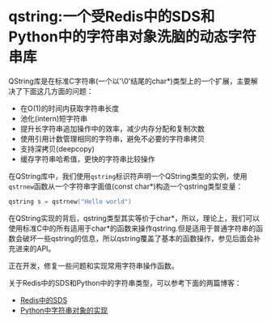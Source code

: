 qstring:一个受Redis中的SDS和Python中的字符串对象洗脑的动态字符串库
=======

QString库是在标准C字符串(一个以'\0'结尾的char*)类型上的一个扩展，主要解决了下面这几方面的问题：

* 在O(1)的时间内获取字符串长度
* 池化(intern)短字符串
* 提升长字符串追加操作中的效率，减少内存分配和复制次数
* 使用引用计数管理相同的字符串，避免不必要的字符串拷贝
* 支持深拷贝(deepcopy)
* 缓存字符串哈希值，更快的字符串比较操作

在QString库中，我们使用```qstring```标识符声明一个QString类型的实例，使用```qstrnew```函数从一个字符串字面值(const char*)构造一个qstring类型变量：

``` c
qstring s = qstrnew("Hello world")
```

在QString实现的背后，qstring类型其实等价于char*，所以，理论上，我们可以使用标准C中的所有适用于char*的函数来操作qstring.但是适用于普通字符串的函数会破坏一些qstring的信息，所以qstring覆盖了基本的函数操作，参见后面会补充进来的API。

正在开发，修复一些问题和实现常用字符串操作函数。

关于Redis中的SDS和Python中的字符串类型，可以参考下面的两篇博客：

* [Redis中的SDS](https://gist.github.com/jasonlvhit/bdd88571331d7b6dac1e)
* [Python中字符串对象的实现](https://gist.github.com/jasonlvhit/41977c043634eb6769b3)
